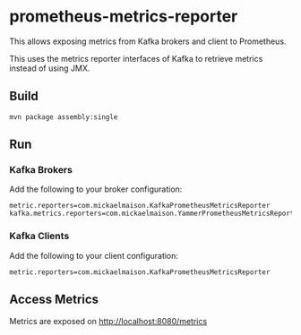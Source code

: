 # prometheus-metrics-reporter

This allows exposing metrics from Kafka brokers and client to Prometheus. 

This uses the metrics reporter interfaces of Kafka to retrieve metrics instead of using JMX.

## Build

```shell
mvn package assembly:single
```

## Run

### Kafka Brokers
Add the following to your broker configuration:
```properties
metric.reporters=com.mickaelmaison.KafkaPrometheusMetricsReporter
kafka.metrics.reporters=com.mickaelmaison.YammerPrometheusMetricsReporter
```

### Kafka Clients
Add the following to your client configuration:
```properties
metric.reporters=com.mickaelmaison.KafkaPrometheusMetricsReporter
```

## Access Metrics

Metrics are exposed on [http://localhost:8080/metrics](http://localhost:8080/metrics)
